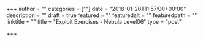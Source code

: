 +++
author = ""
categories = [""]
date = "2018-01-20T11:57:00+00:00"
description = ""
draft = true
featured = ""
featuredalt = ""
featuredpath = ""
linktitle = ""
title = "Exploit Exercises - Nebula Level06"
type = "post"

+++
